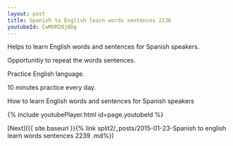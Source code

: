 ```yaml
---
layout: post
title: Spanish to English learn words sentences 2136 
youtubeId: CwMUM20j0Dg
---
```

 
 
Helps to learn English words and sentences for Spanish speakers.

Opportunitiy to repeat the words sentences. 

Practice English language. 
 
10 minutes practice every day. 
 
How to learn English words and sentences for Spanish speakers 
 
{% include youtubePlayer.html id=page.youtubeId %}
 
 
[Next]({{ site.baseurl }}{% link  split2/_posts/2015-01-23-Spanish to english learn words sentences 2239 .md%})
 
